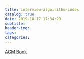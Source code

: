 ```yaml
---
title: interview-algoirithm-index
catalog: true
date: 2019-10-17 17:34:29
subtitle:
header-img:
tags:
categories:
---
```

[ACM Book](https://hrbust-acm-team.gitbooks.io/acm-book/content/dynamic_programming/opt.html)